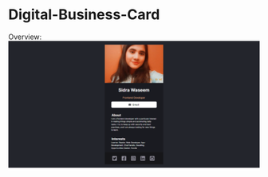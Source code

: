# Digital-Business-Card


Overview:
![screenshot](https://github.com/sidramwaseem/Digital-Business-Card/blob/main/preview/preview.png?raw=true)
